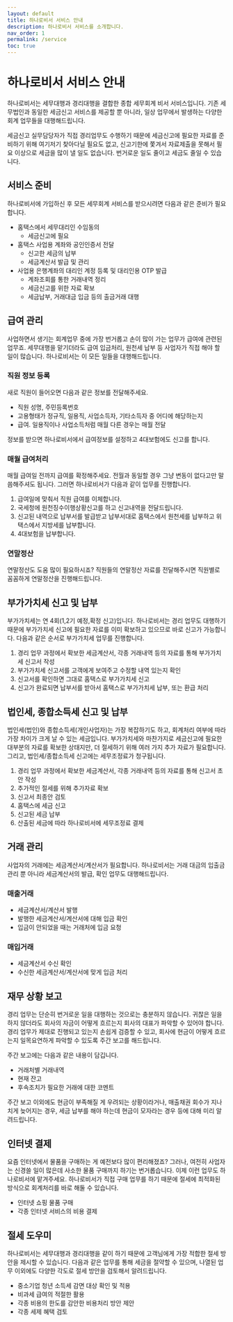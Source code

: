 ```yaml
---
layout: default
title: 하나로비서 서비스 안내
description: 하나로비서 서비스를 소개합니다.
nav_order: 1
permalink: /service
toc: true
---
```

# 하나로비서 서비스 안내
하나로비서는 세무대행과 경리대행을 결합한 종합 세무회계 비서 서비스입니다. 기존 세무법인과 동일한 세금신고 서비스를 제공할 뿐 아니라, 일상 업무에서 발생하는 다양한 회계 업무들을 대행해드립니다.

세금신고 실무담당자가 직접 경리업무도 수행하기 때문에 세금신고에 필요한 자료를 준비하기 위해 여기저기 찾아다닐 필요도 없고, 신고기한에 쫓겨서 자료제출을 못해서 필요 이상으로 세금을 많이 낼 일도 없습니다. 번거로운 일도 줄이고 세금도 줄일 수 있습니다.

## 서비스 준비
하나로비서에 가입하신 후 모든 세무회계 서비스를 받으시려면 다음과 같은 준비가 필요합니다.

 - 홈택스에서 세무대리인 수임동의
   - 세금신고에 필요
 - 홈택스 사업용 계좌와 공인인증서 전달
   - 신고한 세금의 납부
   - 세금계산서 발급 및 관리
 - 사업용 은행계좌의 대리인 계정 등록 및 대리인용 OTP 발급
   - 계좌조회를 통한 거래내역 정리
   - 세금신고를 위한 자료 확보
   - 세금납부, 거래대금 입금 등의 출금거래 대행

## 급여 관리
사업하면서 생기는 회계업무 중에 가장 번거롭고 손이 많이 가는 업무가 급여에 관련된 업무죠. 세무대행을 맡기더라도 급여 입금처리, 원천세 납부 등 사업자가 직접 해야 할 일이 많습니다. 하나로비서는 이 모든 일들을 대행해드립니다.

### 직원 정보 등록
새로 직원이 들어오면 다음과 같은 정보를 전달해주세요.

 - 직원 성명, 주민등록번호
 - 고용형태가 정규직, 일용직, 사업소득자, 기타소득자 중 어디에 해당하는지
 - 급여. 일용직이나 사업소득처럼 매월 다른 경우는 매월 전달

정보를 받으면 하나로비서에서 급여정보를 설정하고 4대보험에도 신고를 합니다.

### 매월 급여처리
매월 급여일 전까지 급여를 확정해주세요. 전월과 동일할 경우 그냥 변동이 없다고만 말씀해주셔도 됩니다. 그러면 하나로비서가 다음과 같이 업무를 진행합니다.

1. 급여일에 맞춰서 직원 급여를 이체합니다. 
2. 국세청에 원천징수이행상황신고를 하고 신고내역을 전달드립니다.
3. 신고된 내역으로 납부서를 발급받고 납부서대로 홈택스에서 원천세를 납부하고 위택스에서 지방세를 납부합니다.
4. 4대보험을 납부합니다.

### 연말정산
연말정산도 도움 많이 필요하시죠? 직원들의 연말정산 자료를 전달해주시면 직원별로 꼼꼼하게 연말정산을 진행해드립니다.

## 부가가치세 신고 및 납부
부가가치세는 연 4회(1,2기 예정,확정 신고)입니다. 하나로비서는 경리 업무도 대행하기 때문에 부가가치세 신고에 필요한 자료를 이미 확보하고 있으므로 바로 신고가 가능합니다. 다음과 같은 순서로 부가가치세 업무를 진행합니다.

1. 경리 업무 과정에서 확보한 세금계산서, 각종 거래내역 등의 자료를 통해 부가가치세 신고서 작성
2. 부가가치세 신고서를 고객에게 보여주고 수정할 내역 있는지 확인
3. 신고서를 확인하면 그대로 홈택스로 부가가치세 신고
4. 신고가 완료되면 납부서를 받아서 홈택스로 부가가치세 납부, 또는 환급 처리

## 법인세, 종합소득세 신고 및 납부
법인세(법인)와 종합소득세(개인사업자)는 가장 복잡하기도 하고, 회계처리 여부에 따라 가장 차이가 크게 날 수 있는 세금입니다. 부가가치세와 마찬가지로 세금신고에 필요한 대부분의 자료를 확보한 상태지만, 더 절세하기 위해 여러 가지 추가 자료가 필요합니다. 그리고, 법인세/종합소득세 신고에는 세무조정료가 청구됩니다.

1. 경리 업무 과정에서 확보한 세금계산서, 각종 거래내역 등의 자료를 통해 신고서 초안 작성
2. 추가적인 절세를 위해 추가자료 확보
3. 신고서 최종안 검토
4. 홈택스에 세금 신고
5. 신고된 세금 납부
6. 산출된 세금에 따라 하나로비서에 세무조정료 결제

## 거래 관리
사업자의 거래에는 세금계산서/계산서가 필요합니다. 하나로비서는 거래 대금의 입출금 관리 뿐 아니라 세금계산서의 발급, 확인 업무도 대행해드립니다.

### 매출거래
 - 세금계산서/계산서 발행
 - 발행한 세금계산서/계산서에 대해 입금 확인
 - 입금이 안되었을 때는 거래처에 입금 요청

### 매입거래
 - 세금계산서 수신 확인
 - 수신한 세금계산서/계산서에 맞게 입금 처리

## 재무 상황 보고
경리 업무는 단순히 번거로운 일을 대행하는 것으로는 충분하지 않습니다. 귀찮은 일을 하지 않더라도 회사의 자금이 어떻게 흐르는지 회사의 대표가 파악할 수 있어야 합니다. 경리 업무가 제대로 진행되고 있는지 손쉽게 검증할 수 있고, 회사에 현금이 어떻게 흐르는지 일목요연하게 파악할 수 있도록 주간 보고를 해드립니다.

주간 보고에는 다음과 같은 내용이 담깁니다.

 - 거래처별 거래내역
 - 현재 잔고
 - 후속조치가 필요한 거래에 대한 코멘트

주간 보고 이외에도 현금이 부족해질 게 우려되는 상황이라거나, 매출채권 회수가 지나치게 늦어지는 경우, 세금 납부를 해야 하는데 현금이 모자라는 경우 등에 대해 미리 알려드립니다.

## 인터넷 결제
요즘 인터넷에서 물품을 구매하는 게 예전보다 많이 편리해졌죠? 그러나, 여전히 사업자는 신경쓸 일이 많은데 사소한 물품 구매까지 하기는 번거롭습니다. 이제 이런 업무도 하나로비서에 맡겨주세요. 하나로비서가 직접 구매 업무를 하기 때문에 절세에 최적화된 방식으로 회계처리를 바로 해둘 수 있습니다.

 - 인터넷 쇼핑 물품 구매
 - 각종 인터넷 서비스의 비용 결제

## 절세 도우미
하나로비서는 세무대행과 경리대행을 같이 하기 때문에 고객님에게 가장 적합한 절세 방안을 제시할 수 있습니다. 다음과 같은 업무를 통해 세금을 절약할 수 있으며, 나열된 업무 이외에도 다양한 각도로 절세 방안을 검토해서 알려드립니다.

 - 중소기업 청년 소득세 감면 대상 확인 및 적용
 - 비과세 급여의 적절한 활용
 - 각종 비용의 한도를 감안한 비용처리 방안 제안
 - 각종 세제 혜택 검토